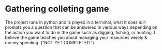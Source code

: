# Gathering colleting game
The project runs in python and is played in a terminal, what it does is it prompts you a question that can be answered in various ways depending on the action you want to do in the game such as digging, fishing, or hunting.
I believe the game teaches you about managing your resources wisely & money spending.
("NOT YET COMPLETED.")
